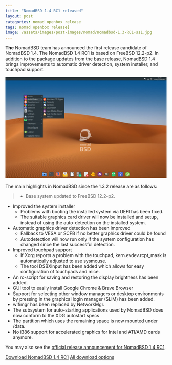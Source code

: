 ```yaml
---
title: "NomadBSD 1.4 RC1 released"
layout: post
categories: nomad openbox release
tags: nomad openbox release]
image: /assets/images/post-images/nomad/nomadbsd-1.3-RC1-ss1.jpg
---
```


**The** NomadBSD team has announced the first release candidate of NomadBSD 1.4. The NomadBSD 1.4 RC1 is based on FreeBSD 12.2-p2. In addition to the package updates from the base release, NomadBSD 1.4 brings improvements to automatic driver detection, system installer, and touchpad support.

![NomadBSD 1.4 RC1 Preview](/assets/images/post-images/nomad/nomadbsd-1.3-RC1-ss1.jpg)

The main highlights in NomadBSD since the 1.3.2 release are as follows:
> - Base system updated to  FreeBSD 12.2-p2.
- Improved the system installer
  - Problems with booting the installed system via UEFI has been fixed.
  - The suitable graphics card driver will now be installed and setup, instead of using the auto-detection on the installed system.
- Automatic graphics driver detection has been improved
  - Fallback to VESA or SCFB if no better graphics driver could be found
  - Autodetection will now run only if the system configuration has changed since the last successful detection.
- Improved touchpad support
  - If Xorg reports a problem with the touchpad, kern.evdev.rcpt_mask is automatically adjusted to use sysmouse.
  - The tool DSBXinput has been added which allows for easy configuration of touchpads and mice.
- An rc-script for saving and restoring the display brightness has been added.
- GUI tool to easily install Google Chrome & Brave Browser
- Support for selecting other window managers or desktop environments by pressing <F1> in the graphical login manager (SLiM) has been added.
- wifimgr has been replaced by NetworkMgr.
- The subsystem for auto-starting applications used by NomadBSD does now conform to the XDG autostart specs
- The partition which uses the remaining space is now mounted under /data.
- No i386 support for accelerated graphics for Intel and ATI/AMD cards anymore.

 You may also see the [official release announcement for NomadBSD 1.4 RC1](https://nomadbsd.org/#1.4-RC1).

<a class="download" href="https://nomadbsd.org/download/nomadbsd-1.4-RC1.img.lzma">Download NomadBSD 1.4 RC1</a>
<a class="download" href="https://nomadbsd.org/download.html">All download options</a>
